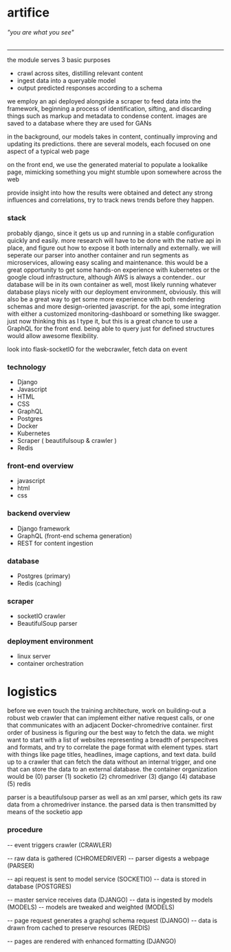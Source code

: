 # artifice
###### "you are what you see"
---
the module serves 3 basic purposes
- crawl across sites, distilling relevant content
- ingest data into a queryable model
- output predicted responses according to a schema

we employ an api deployed alongside a scraper to feed data into the framework, beginning a process of identification, sifting, and discarding things such as markup and metadata to condense content. images are saved to a database where they are used for GANs

in the background, our models takes in content, continually improving and updating its predictions. there are several models, each focused on one aspect of a typical web page

on the front end, we use the generated material to populate a lookalike page, mimicking something you might stumble upon somewhere across the web

provide insight into how the results were obtained and detect any strong influences and correlations, try to track news trends before they happen.

### stack
probably django, since it gets us up and running in a stable configuration quickly and easily. more research will have to be done with the native api in place, and figure out how to expose it both internally and externally. we will seperate our parser into another container and run segments as microservices, allowing easy scaling and maintenance. this would be a great opportunity to get some hands-on experience with kubernetes or the google cloud infrastructure, although AWS is always a contender.. our database will be in its own container as well, most likely running whatever database plays nicely with our deployment environment, obviously. this will also be a great way to get some more experience with both rendering schemas and more design-oriented javascript. for the api, some integration with either a customized monitoring-dashboard or something like swagger. just now thinking this as I type it, but this is a great chance to use a GraphQL for the front end. being able to query just for defined structures would allow awesome flexibility.


 look into flask-socketIO for the webcrawler, fetch data on event

### technology
- Django
- Javascript
- HTML
- CSS
- GraphQL
- Postgres
- Docker
- Kubernetes
- Scraper ( beautifulsoup & crawler )
- Redis

### front-end overview
- javascript
- html
- css

### backend overview
- Django framework
- GraphQL (front-end schema generation)
- REST for content ingestion

### database
- Postgres (primary)
- Redis (caching)

### scraper
- socketIO crawler
- BeautifulSoup parser

### deployment environment
- linux server
- container orchestration

# logistics
 before we even touch the training architecture, work on building-out a robust web crawler that can implement either native request calls, or one that communicates with an adjacent Docker-chromedrive container. first order of business is figuring our the best way to fetch the data. we might want to start with a list of websites representing a breadth of perspecitves and formats, and try to correlate the page format with element types. start with things like page titles, headlines, image captions, and text data. build up to a crawler that can fetch the data without an internal trigger, and one that can store the data to an external database. the container organization would be (0) parser (1) socketio (2) chromedriver (3) django (4) database (5) redis

parser is a beautifulsoup parser as well as an xml parser, which gets its raw data from a chromedriver instance. the parsed data is then transmitted by means of the socketio app

### procedure
-- event triggers crawler (CRAWLER)

-- raw data is gathered (CHROMEDRIVER)
-- parser digests a webpage (PARSER)

-- api request is sent to model service (SOCKETIO)
-- data is stored in database (POSTGRES)

-- master service receives data (DJANGO)
-- data is ingested by models (MODELS)
-- models are tweaked and weighted (MODELS)

-- page request generates a graphql schema request (DJANGO)
-- data is drawn from cached to preserve resources (REDIS)

-- pages are rendered with enhanced formatting (DJANGO)
